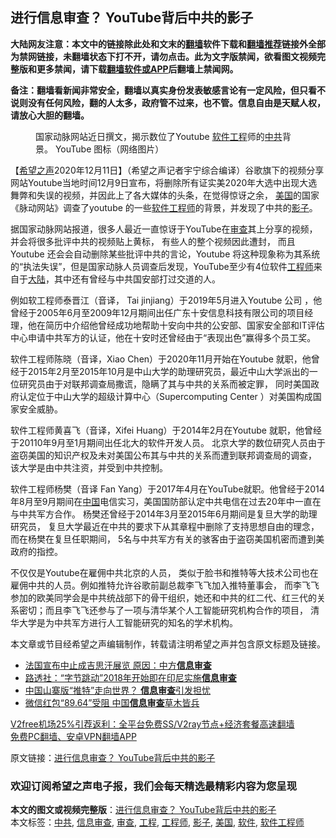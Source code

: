  <h2>进行信息审查？ YouTube背后中共的影子</h2> <p class="notice"><b>大陆网友注意：本文中的链接除此处和文末的<a href="https://github.com/bannedbook/fanqiang" >翻墙</a>软件下载和<a href="https://github.com/killgcd/justmysocks/blob/master/README.md">翻墙推荐</a>链接外全部为禁网链接，未翻墙状态下打不开，请勿点击。此为文字版禁闻，欲看图文视频完整版和更多禁闻，请下载<a href="https://github.com/bannedbook/fanqiang">翻墙软件或APP</a>后翻墙上禁闻网。</p><p>备注：翻墙看新闻非常安全，翻墙以真实身份发表敏感言论有一定风险，但只看不说则没有任何风险，翻的人太多，政府管不过来，也不管。信息自由是天赋人权，请放心大胆的翻墙。</b></p>  <div class="entry"> <figure><figcaption>国家动脉网站近日撰文，揭示数位了Youtube <a href="https://www.bannedbook.org/bnews/tag/%e8%bd%af%e4%bb%b6/" class="st_tag internal_tag" rel="tag" title="标签 软件 下的日志">软件</a><a href="https://www.bannedbook.org/bnews/tag/%E5%B7%A5%E7%A8%8B/" class="st_tag internal_tag" rel="tag" title="标签 工程 下的日志">工程</a>师的<a href="https://www.bannedbook.org/bnews/tag/%e4%b8%ad%e5%85%b1/" class="st_tag internal_tag" rel="tag" title="标签 中共 下的日志">中共</a>背景。 YouTube 图标（网络图片）</figcaption></figure> <p>【<span class='wp_keywordlink_affiliate'><a href="https://www.soundofhope.org" title="希望之声" target="_blank">希望之声</a></span>2020年12月11日】（希望之声记者宇宁综合编译）谷歌旗下的视频分享网站Youtube当地时间12月9日宣布，将删除所有证实美2020年大选中出现大选舞弊和失误的视频，并因此上了各大媒体的头条，在觉得惊讶之余， <a href="https://www.bannedbook.org/bnews/tag/%e7%be%8e%e5%9b%bd/" class="st_tag internal_tag" rel="tag" title="标签 美国 下的日志">美国</a>的国家《脉动网站》调查了youtube 的一些<a href="https://www.bannedbook.org/bnews/tag/%E8%BD%AF%E4%BB%B6%E5%B7%A5%E7%A8%8B%E5%B8%88/" class="st_tag internal_tag" rel="tag" title="标签 软件工程师 下的日志">软件工程师</a>的背景，并发现了中共的<a href="https://www.bannedbook.org/bnews/tag/%E5%BD%B1%E5%AD%90/" class="st_tag internal_tag" rel="tag" title="标签 影子 下的日志">影子</a>。</p> <p>据国家动脉网站报道，很多人最近一直惊讶于YouTube在<a href="https://www.bannedbook.org/bnews/tag/%E5%AE%A1%E6%9F%A5/" class="st_tag internal_tag" rel="tag" title="标签 审查 下的日志">审查</a>其上分享的视频，并会将很多批评中共的视频贴上黄标， 有些人的整个视频因此遭封， 而且Youtube 还会会自动删除某些批评中共的言论，Youtube 将这种现象称为其系统的“执法失误”，但是国家动脉人员调查后发现，YouTube至少有4位软件<a href="https://www.bannedbook.org/bnews/tag/%e5%b7%a5%e7%a8%8b%e5%b8%88/" class="st_tag internal_tag" rel="tag" title="标签 工程师 下的日志">工程师</a>来自于<span class='wp_keywordlink_affiliate'><a href="https://www.bannedbook.org/" title="大陆" target="_blank">大陆</a></span>，其中还有曾经与中共国安部打过交道的人。 </p>  <p>例如软工程师泰晋江（音译， Tai jinjiang）于2019年5月进入Youtube 公司 ，他曾经于2005年6月至2009年12月期间出任广东十安信息科技有限公司的项目经理，他在简历中介绍他曾经成功地帮助十安向中共的公安部、国家安全部和IT评估中心申请中共军方的认证，他在十安时还曾经由于“表现出色”赢得多个员工奖。</p> <p>软件工程师陈晓（音译，Xiao Chen）于2020年11月开始在Youtube 就职，他曾经于2015年2月至2015年10月是中山大学的助理研究员，最近中山大学派出的一位研究员由于对联邦调查局撒谎，隐瞒了其与中共的关系而被定罪， 同时美国政府认定位于中山大学的超级计算中心（Supercomputing Center ）对美国构成国家安全威胁。</p>  <p>软件工程师黄喜飞（音译，Xifei Huang）于2014年2月在Youtube 就职，他曾经于20110年9月至1月期间出任北大的软件开发人员。 北京大学的数位研究人员由于盗窃美国的知识产权及未对美国公布其与中共的关系而遭到联邦调查局的调查， 该大学是由中共注资，并受到中共控制。</p> <p>软件工程师杨樊（音译 Fan Yang）于2017年4月在YouTube就职。他曾经于2014年8月至9月期间在<span class='wp_keywordlink_affiliate'><a href="https://www.bannedbook.org/" title="中国" target="_blank">中国</a></span>电信实习，美国国防部认定中共电信在过去20年中一直在与中共军方合作。 杨樊还曾经于2014年3月至2015年6月期间是复旦大学的助理研究员， 复旦大学最近在中共的要求下从其章程中删除了支持思想自由的理念， 而在杨樊在复旦任职期间， 5名与中共军方有关的骇客由于盗窃美国机密而遭到美政府的指控。</p>  <p>不仅仅是Youtube在雇佣中共北京的人员， 类似于脸书和推特等大技术公司也在雇佣中共的人员。例如推特允许谷歌前副总裁李飞飞加入推特董事会， 而李飞飞参加的欧美同学会是中共统战部下的骨干组织，她还和中共的红二代、红三代的关系密切；而且李飞飞还参与了一项与清华某个人工智能研究机构合作的项目， 清华大学是为中共军方进行人工智能研究的知名的学术机构。</p> <p>本文章或节目经希望之声编辑制作，转载请注明希望之声并包含原文标题及链接。</p>  <ul class='op-related-articles' title='相关阅读'> <li><a href='https://www.bannedbook.org/bnews/headline/20201014/1413273.html' target='_blank'>法国宣布中止成吉思汗展览 原因：中方<b>信息审查</b></a></li> <li><a href='https://www.bannedbook.org/bnews/headline/20200813/1379758.html' target='_blank'>路透社：“字节跳动”2018年开始即在印尼实施<b>信息审查</b></a></li> <li><a href='https://www.bannedbook.org/bnews/ssgc/20181204/1041476.html' target='_blank'>中国山寨版“推特”走向世界？  <b>信息审查</b>引发担忧</a></li> <li><a href='https://www.bannedbook.org/bnews/headline/20180605/952979.html' target='_blank'>微信红包“89.64”受阻     中国<b>信息审查</b>草木皆兵</a></li> </ul> <p class="texttj"> <a href="https://github.com/bannedbook/fanqiang/wiki/V2ray%E6%9C%BA%E5%9C%BA" target="_blank">V2free机场25%引荐返利：全平台免费SS/V2ray节点+经济套餐高速翻墙</a><br/> <a href="https://github.com/bannedbook/fanqiang/wiki/%E7%A6%81%E9%97%BB%E7%BD%91%E5%AE%89%E5%8D%93%E7%BF%BB%E5%A2%99%E6%96%B0%E9%97%BBAPP" target="_blank">免费PC翻墙、安卓VPN翻墙APP</a></p><p>原文链接：<a class="src_link"  href="https://www.soundofhope.org/post/452761" target="_blank">进行信息审查？ YouTube背后中共的影子</a></p> <h3>欢迎订阅希望之声电子报，我们会每天精选最精彩内容为您呈现</h3> </p><a name='sharetosocial'></a>       <div><b>本文的图文或视频完整版</b>：<a href='https://www.bannedbook.org/bnews/comments/20201212/1446365.html'>进行信息审查？ YouTube背后中共的影子</a></div>  </div><!--END ENTRY--> <div class="postfooter"> <div>本文标签：<a href="https://www.bannedbook.org/bnews/tag/%e4%b8%ad%e5%85%b1/" rel="tag">中共</a>, <a href="https://www.bannedbook.org/bnews/tag/%E4%BF%A1%E6%81%AF%E5%AE%A1%E6%9F%A5/" rel="tag">信息审查</a>, <a href="https://www.bannedbook.org/bnews/tag/%E5%AE%A1%E6%9F%A5/" rel="tag">审查</a>, <a href="https://www.bannedbook.org/bnews/tag/%E5%B7%A5%E7%A8%8B/" rel="tag">工程</a>, <a href="https://www.bannedbook.org/bnews/tag/%e5%b7%a5%e7%a8%8b%e5%b8%88/" rel="tag">工程师</a>, <a href="https://www.bannedbook.org/bnews/tag/%E5%BD%B1%E5%AD%90/" rel="tag">影子</a>, <a href="https://www.bannedbook.org/bnews/tag/%e7%be%8e%e5%9b%bd/" rel="tag">美国</a>, <a href="https://www.bannedbook.org/bnews/tag/%e8%bd%af%e4%bb%b6/" rel="tag">软件</a>, <a href="https://www.bannedbook.org/bnews/tag/%E8%BD%AF%E4%BB%B6%E5%B7%A5%E7%A8%8B%E5%B8%88/" rel="tag">软件工程师</a></div>  </div><!--END POSTFOOTER--> 